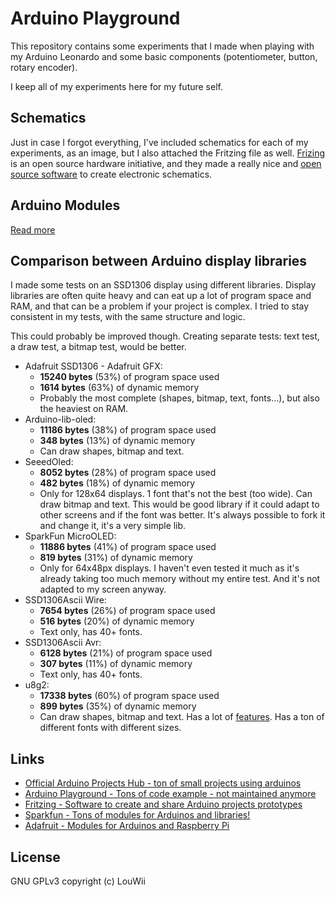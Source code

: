 # Arduino Playground

This repository contains some experiments that I made when playing with my Arduino Leonardo and some basic components (potentiometer, button, rotary encoder).

I keep all of my experiments here for my future self.

## Schematics

Just in case I forgot everything, I've included schematics for each of my experiments, as an image, but I also attached the Fritzing file as well. [Frizing](http://www.fritzing.org/) is an open source hardware initiative, and they made a really nice and [open source software](https://github.com/fritzing/fritzing-app) to create electronic schematics.

## Arduino Modules

[Read more](MODULES.md)

## Comparison between Arduino display libraries

I made some tests on an SSD1306 display using different libraries. Display libraries are often quite heavy and can eat up a lot of program space and RAM, and that can be a problem if your project is complex. I tried to stay consistent in my tests, with the same structure and logic.

This could probably be improved though. Creating separate tests: text test, a draw test, a bitmap test, would be better.

* Adafruit SSD1306 - Adafruit GFX: 
  * **15240 bytes** (53%) of program space used
  * **1614 bytes** (63%) of dynamic memory
  * Probably the most complete (shapes, bitmap, text, fonts...), but also the heaviest on RAM.
* Arduino-lib-oled:
  * **11186 bytes** (38%) of program space used
  * **348 bytes** (13%) of dynamic memory
  * Can draw shapes, bitmap and text.
* SeeedOled:
  * **8052 bytes** (28%) of program space used
  * **482 bytes** (18%) of dynamic memory
  * Only for 128x64 displays. 1 font that's not the best (too wide). Can draw bitmap and text. This would be good library if it could adapt to other screens and if the font was better. It's always possible to fork it and change it, it's a very simple lib.
* SparkFun MicroOLED:
  * **11886 bytes** (41%) of program space used
  * **819 bytes** (31%) of dynamic memory
  * Only for 64x48px displays. I haven't even tested it much as it's already taking too much memory without my entire test. And it's not adapted to my screen anyway.
* SSD1306Ascii Wire:
  * **7654 bytes** (26%) of program space used
  * **516 bytes** (20%) of dynamic memory
  * Text only, has 40+ fonts.
* SSD1306Ascii Avr:
  * **6128 bytes** (21%) of program space used
  * **307 bytes** (11%) of dynamic memory
  * Text only, has 40+ fonts.
* u8g2:
  * **17338 bytes** (60%) of program space used
  * **899 bytes** (35%) of dynamic memory
  * Can draw shapes, bitmap and text. Has a lot of [features](https://github.com/olikraus/u8g2/wiki/u8g2reference). Has a ton of different fonts with different sizes.

## Links

* [Official Arduino Projects Hub - ton of small projects using arduinos](https://create.arduino.cc/projecthub)
* [Arduino Playground - Tons of code example - not maintained anymore](https://playground.arduino.cc)
* [Fritzing - Software to create and share Arduino projects prototypes](http://fritzing.org)
* [Sparkfun - Tons of modules for Arduinos and libraries!](https://www.sparkfun.com/categories)
* [Adafruit - Modules for Arduinos and Raspberry Pi](https://www.adafruit.com/)

## License

GNU GPLv3 copyright (c) LouWii
